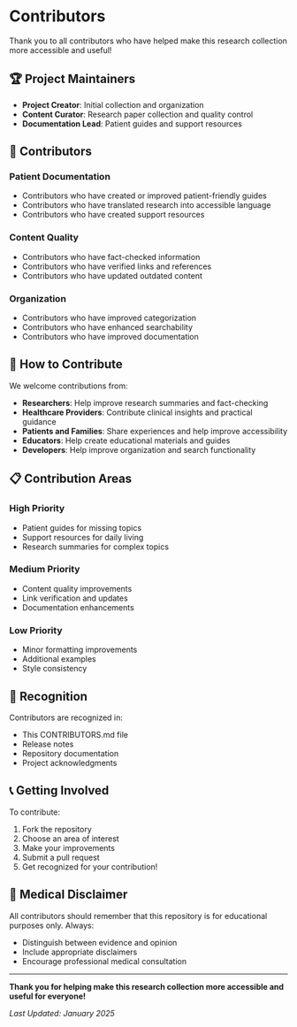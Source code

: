 # Contributors

Thank you to all contributors who have helped make this research collection more accessible and useful!

## 🏆 **Project Maintainers**

- **Project Creator**: Initial collection and organization
- **Content Curator**: Research paper collection and quality control
- **Documentation Lead**: Patient guides and support resources

## 📝 **Contributors**

### **Patient Documentation**
- Contributors who have created or improved patient-friendly guides
- Contributors who have translated research into accessible language
- Contributors who have created support resources

### **Content Quality**
- Contributors who have fact-checked information
- Contributors who have verified links and references
- Contributors who have updated outdated content

### **Organization**
- Contributors who have improved categorization
- Contributors who have enhanced searchability
- Contributors who have improved documentation

## 🤝 **How to Contribute**

We welcome contributions from:
- **Researchers**: Help improve research summaries and fact-checking
- **Healthcare Providers**: Contribute clinical insights and practical guidance
- **Patients and Families**: Share experiences and help improve accessibility
- **Educators**: Help create educational materials and guides
- **Developers**: Help improve organization and search functionality

## 📋 **Contribution Areas**

### **High Priority**
- Patient guides for missing topics
- Support resources for daily living
- Research summaries for complex topics

### **Medium Priority**
- Content quality improvements
- Link verification and updates
- Documentation enhancements

### **Low Priority**
- Minor formatting improvements
- Additional examples
- Style consistency

## 🎯 **Recognition**

Contributors are recognized in:
- This CONTRIBUTORS.md file
- Release notes
- Repository documentation
- Project acknowledgments

## 📞 **Getting Involved**

To contribute:
1. Fork the repository
2. Choose an area of interest
3. Make your improvements
4. Submit a pull request
5. Get recognized for your contribution!

## 🏥 **Medical Disclaimer**

All contributors should remember that this repository is for educational purposes only. Always:
- Distinguish between evidence and opinion
- Include appropriate disclaimers
- Encourage professional medical consultation

---

**Thank you for helping make this research collection more accessible and useful for everyone!**

*Last Updated: January 2025*
